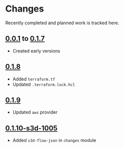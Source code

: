 # Changes
Recently completed and planned work is tracked here.

## [0.0.1](.) to [0.1.7](.)
- Created early versions

## [0.1.8](.)
- Added `terraform.tf`
- Updated `.terraform.lock.hcl`

## [0.1.9](.)
- Updated `aws` provider

## [0.1.10-s3d-1005](.)
- Added `s3d-flow-json` in `changes` module
